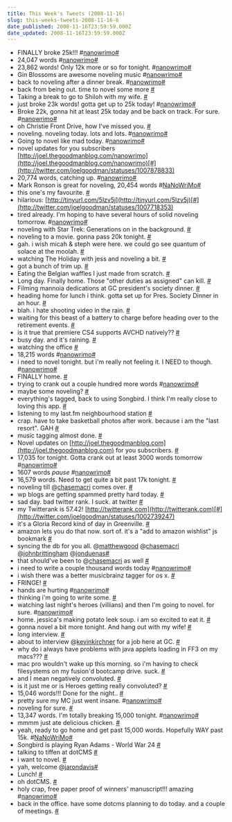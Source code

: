 ```yaml
---
title: This Week's Tweets (2008-11-16)
slug: this-weeks-tweets-2008-11-16-6
date_published: 2008-11-16T23:59:59.000Z
date_updated: 2008-11-16T23:59:59.000Z
---
```


- FINALLY broke 25k!!! #[nanowrimo](http://search.twitter.com/search?q=%23nanowrimo)[#](http://twitter.com/joelgoodman/statuses/1008971003)
- 24,047 words #[nanowrimo](http://search.twitter.com/search?q=%23nanowrimo)[#](http://twitter.com/joelgoodman/statuses/1008859717)
- 23,862 words! Only 12k more or so for tonight. #[nanowrimo](http://search.twitter.com/search?q=%23nanowrimo)[#](http://twitter.com/joelgoodman/statuses/1008847907)
- Gin Blossoms are awesome noveling music #[nanowrimo](http://search.twitter.com/search?q=%23nanowrimo)[#](http://twitter.com/joelgoodman/statuses/1008801830)
- back to noveling after a dinner break. #[nanowrimo](http://search.twitter.com/search?q=%23nanowrimo)[#](http://twitter.com/joelgoodman/statuses/1008797501)
- back from being out. time to novel some more [#](http://twitter.com/joelgoodman/statuses/1008749117)
- Taking a break to go to Shiloh with my wife. [#](http://twitter.com/joelgoodman/statuses/1008453006)
- just broke 23k words! gotta get up to 25k today! #[nanowrimo](http://search.twitter.com/search?q=%23nanowrimo)[#](http://twitter.com/joelgoodman/statuses/1008444576)
- Broke 22k, gonna hit at least 25k today and be back on track. For sure. #[nanowrimo](http://search.twitter.com/search?q=%23nanowrimo)[#](http://twitter.com/joelgoodman/statuses/1008383328)
- oh Christie Front Drive, how I've missed you. [#](http://twitter.com/joelgoodman/statuses/1008369071)
- noveling. noveling today. lots and lots. #[nanowrimo](http://search.twitter.com/search?q=%23nanowrimo)[#](http://twitter.com/joelgoodman/statuses/1008301933)
- Going to novel like mad today. #[nanowrimo](http://search.twitter.com/search?q=%23nanowrimo)[#](http://twitter.com/joelgoodman/statuses/1008266753)
- novel updates for you subscribers [http://joel.thegoodmanblog.com/nanowrimo](http://joel.thegoodmanblog.com/nanowrimo)[#](http://twitter.com/joelgoodman/statuses/1007878833)
- 20,774 words, catching up. #[nanowrimo](http://search.twitter.com/search?q=%23nanowrimo)[#](http://twitter.com/joelgoodman/statuses/1007849017)
- Mark Ronson is great for noveling, 20,454 words #[NaNoWriMo](http://search.twitter.com/search?q=%23NaNoWriMo)[#](http://twitter.com/joelgoodman/statuses/1007827705)
- this one's my favourite. [#](http://twitter.com/joelgoodman/statuses/1007783540)
- hilarious: [http://tinyurl.com/5lzv5j](http://tinyurl.com/5lzv5j)[#](http://twitter.com/joelgoodman/statuses/1007718353)
- tired already. I'm hoping to have several hours of solid noveling tomorrow. #[nanowrimo](http://search.twitter.com/search?q=%23nanowrimo)[#](http://twitter.com/joelgoodman/statuses/1007701009)
- noveling with Star Trek: Generations on in the background. [#](http://twitter.com/joelgoodman/statuses/1007648524)
- noveling to a movie. gonna pass 20k tonight. [#](http://twitter.com/joelgoodman/statuses/1007549616)
- gah. i wish micah &#038; steph were here. we could go see quantum of solace at the moolah. [#](http://twitter.com/joelgoodman/statuses/1007530848)
- watching The Holiday with jess and noveling a bit. [#](http://twitter.com/joelgoodman/statuses/1007470063)
- got a bunch of trim up. [#](http://twitter.com/joelgoodman/statuses/1007429645)
- Eating the Belgian waffles I just made from scratch. [#](http://twitter.com/joelgoodman/statuses/1007099671)
- Long day. Finally home. Those "other duties as assigned" can kill. [#](http://twitter.com/joelgoodman/statuses/1006571334)
- Filming mannoia dedications at GC president's society dinner. [#](http://twitter.com/joelgoodman/statuses/1006459447)
- heading home for lunch i think. gotta set up for Pres. Society Dinner in an hour. [#](http://twitter.com/joelgoodman/statuses/1005848825)
- blah. i hate shooting video in the rain. [#](http://twitter.com/joelgoodman/statuses/1005816112)
- waiting for this beast of a battery to charge before heading over to the retirement events. [#](http://twitter.com/joelgoodman/statuses/1005638885)
- is it true that premiere CS4 supports AVCHD natively?? [#](http://twitter.com/joelgoodman/statuses/1005491348)
- busy day. and it's raining. [#](http://twitter.com/joelgoodman/statuses/1005476994)
- watching the office [#](http://twitter.com/joelgoodman/statuses/1004815828)
- 18,215 words #[nanowrimo](http://search.twitter.com/search?q=%23nanowrimo)[#](http://twitter.com/joelgoodman/statuses/1004720496)
- i need to novel tonight. but i'm really not feeling it. I NEED to though. #[nanowrimo](http://search.twitter.com/search?q=%23nanowrimo)[#](http://twitter.com/joelgoodman/statuses/1004570146)
- FINALLY home. [#](http://twitter.com/joelgoodman/statuses/1004540888)
- trying to crank out a couple hundred more words #[nanowrimo](http://search.twitter.com/search?q=%23nanowrimo)[#](http://twitter.com/joelgoodman/statuses/1004385585)
- maybe some noveling? [#](http://twitter.com/joelgoodman/statuses/1004312516)
- everything's tagged, back to using Songbird. I think I'm really close to loving this app. [#](http://twitter.com/joelgoodman/statuses/1004177174)
- listening to my last.fm neighbourhood station [#](http://twitter.com/joelgoodman/statuses/1004079683)
- crap. have to take basketball photos after work. because i am the "last resort". GAH [#](http://twitter.com/joelgoodman/statuses/1004046353)
- music tagging almost done. [#](http://twitter.com/joelgoodman/statuses/1003994362)
- Novel updates on [http://joel.thegoodmanblog.com](http://joel.thegoodmanblog.com) for you subscribers. [#](http://twitter.com/joelgoodman/statuses/1003226759)
- 17,035 for tonight. Gotta crank out at least 3000 words tomorrow #[nanowrimo](http://search.twitter.com/search?q=%23nanowrimo)[#](http://twitter.com/joelgoodman/statuses/1003218846)
- 1607 words *pause* #[nanowrimo](http://search.twitter.com/search?q=%23nanowrimo)[#](http://twitter.com/joelgoodman/statuses/1002971994)
- 16,579 words. Need to get quite a bit past 17k tonight. [#](http://twitter.com/joelgoodman/statuses/1002966601)
- noveling till @[chasemacri](http://twitter.com/chasemacri) comes over. [#](http://twitter.com/joelgoodman/statuses/1002929203)
- wp blogs are getting spammed pretty hard today. [#](http://twitter.com/joelgoodman/statuses/1002802347)
- sad day. bad twitter rank. I suck. at twitter [#](http://twitter.com/joelgoodman/statuses/1002740577)
- my Twitterank is 57.42! [http://twitterank.com](http://twitterank.com)[#](http://twitter.com/joelgoodman/statuses/1002739247)
- it's a Gloria Record kind of day in Greenville. [#](http://twitter.com/joelgoodman/statuses/1002629561)
- amazon lets you do that now. sort of. it's a "add to amazon wishlist" js bookmark [#](http://twitter.com/joelgoodman/statuses/1002593021)
- syncing the db for you all. @[matthewgood](http://twitter.com/matthewgood) @[chasemacri](http://twitter.com/chasemacri) @[johnbrittingham](http://twitter.com/johnbrittingham) @[jonduenas](http://twitter.com/jonduenas)[#](http://twitter.com/joelgoodman/statuses/1002578392)
- that should've been to @[chasemacri](http://twitter.com/chasemacri) as well [#](http://twitter.com/joelgoodman/statuses/1002475634)
- i need to write a couple thousand words today #[nanowrimo](http://search.twitter.com/search?q=%23nanowrimo)[#](http://twitter.com/joelgoodman/statuses/1002367459)
- i wish there was a better musicbrainz tagger for os x. [#](http://twitter.com/joelgoodman/statuses/1002254491)
- FRINGE! [#](http://twitter.com/joelgoodman/statuses/1001414988)
- hands are hurting #[nanowrimo](http://search.twitter.com/search?q=%23nanowrimo)[#](http://twitter.com/joelgoodman/statuses/1001343478)
- thinking i'm going to write some. [#](http://twitter.com/joelgoodman/statuses/1001311326)
- watching last night's heroes (villians) and then I'm going to novel. for sure. #[nanowrimo](http://search.twitter.com/search?q=%23nanowrimo)[#](http://twitter.com/joelgoodman/statuses/1001252704)
- home. jessica's making potato leek soup. i am so excited to eat it. [#](http://twitter.com/joelgoodman/statuses/1001157658)
- gonna novel a bit more tonight. And hang out with my wife! [#](http://twitter.com/joelgoodman/statuses/1001071397)
- long interview. [#](http://twitter.com/joelgoodman/statuses/1001034255)
- about to interview @[kevinkirchner](http://twitter.com/kevinkirchner) for a job here at GC. [#](http://twitter.com/joelgoodman/statuses/1000832238)
- why do i always have problems with java applets loading in FF3 on my macs??? [#](http://twitter.com/joelgoodman/statuses/1000555484)
- mac pro wouldn't wake up this morning. so i'm having to check filesystems on my fusion'd bootcamp drive. suck. [#](http://twitter.com/joelgoodman/statuses/1000431558)
- and I mean negatively convoluted. [#](http://twitter.com/joelgoodman/statuses/999904017)
- is it just me or is Heroes getting really convoluted? [#](http://twitter.com/joelgoodman/statuses/999903302)
- 15,046 words!!! Done for the night.. [#](http://twitter.com/joelgoodman/statuses/999805328)
- pretty sure my MC just went insane. #[nanowrimo](http://search.twitter.com/search?q=%23nanowrimo)[#](http://twitter.com/joelgoodman/statuses/999705864)
- noveling for sure. [#](http://twitter.com/joelgoodman/statuses/999687465)
- 13,347 words. I'm totally breaking 15,000 tonight. #[nanowrimo](http://search.twitter.com/search?q=%23nanowrimo)[#](http://twitter.com/joelgoodman/statuses/999651873)
- mmmm just ate delicious chicken. [#](http://twitter.com/joelgoodman/statuses/999535068)
- yeah, ready to go home and get past 15,000 words. Hopefully WAY past 15k. #[NaNoWriMo](http://search.twitter.com/search?q=%23NaNoWriMo)[#](http://twitter.com/joelgoodman/statuses/999473816)
- Songbird is playing Ryan Adams - World War 24 [#](http://twitter.com/joelgoodman/statuses/999416026)
- talking to tiffen at dotCMS [#](http://twitter.com/joelgoodman/statuses/999350932)
- i want to novel. [#](http://twitter.com/joelgoodman/statuses/999300497)
- yah, welcome @[jarondavis](http://twitter.com/jarondavis)[#](http://twitter.com/joelgoodman/statuses/999267809)
- Lunch! [#](http://twitter.com/joelgoodman/statuses/999174310)
- oh dotCMS. [#](http://twitter.com/joelgoodman/statuses/999026881)
- holy crap, free paper proof of winners' manuscript!!! amazing #[nanowrimo](http://search.twitter.com/search?q=%23nanowrimo)[#](http://twitter.com/joelgoodman/statuses/998830529)
- back in the office. have some dotcms planning to do today. and a couple of meetings. [#](http://twitter.com/joelgoodman/statuses/998796615)
